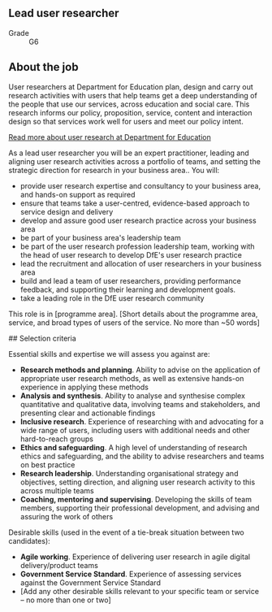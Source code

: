 ## Lead user researcher

<dl class="govuk-summary-list">
  <div class="govuk-summary-list__row">
    <dt class="govuk-summary-list__key">
      Grade
    </dt>
    <dd class="govuk-summary-list__value">
      G6
    </dd>
  </div>
</dl>

## About the job

User researchers at Department for Education plan, design and carry out research activities with users that help teams get a deep understanding of the people that use our services, across education and social care. This research informs our policy, proposition, service, content and interaction design so that services work well for users and meet our policy intent.

[Read more about user research at Department for Education](https://user-research.education.gov.uk)

As a lead user researcher you will be an expert practitioner, leading and aligning user research activities across a portfolio of teams, and setting the strategic direction for research in your business area.. You will:

*	provide user research expertise and consultancy to your business area, and hands-on support as required
*	ensure that teams take a user-centred, evidence-based approach to service design and delivery
*	develop and assure good user research practice across your business area
*	be part of your business area's leadership team
*	be part of the user research profession leadership team, working with the head of user research to develop DfE's user research practice
*	lead the recruitment and allocation of user researchers in your business area
*	build and lead a team of user researchers, providing performance feedback, and supporting their learning and development goals.
*	take a leading role in the DfE user research community

This role is in [programme area]. [Short details about the programme area, service, and broad types of users of the service. No more than ~50 words]

## Selection criteria

Essential skills and expertise we will assess you against are:

*	**Research methods and planning**. Ability to advise on the application of appropriate user research methods, as well as extensive hands-on experience in applying these methods
*	**Analysis and synthesis**. Ability to analyse and synthesise complex quantitative and qualitative data, involving teams and stakeholders, and presenting clear and actionable findings
*	**Inclusive research**. Experience of researching with and advocating for a wide range of users, including users with additional needs and other hard-to-reach groups
*	**Ethics and safeguarding**. A high level of understanding of research ethics and safeguarding, and the ability to advise researchers and teams on best practice
*	**Research leadership**. Understanding organisational strategy and objectives, setting direction, and aligning user research activity to this across multiple teams
*	**Coaching, mentoring and supervising**. Developing the skills of team members, supporting their professional development, and advising and assuring the work of others

Desirable skills (used in the event of a tie-break situation between two candidates):

*	**Agile working**. Experience of delivering user research in agile digital delivery/product teams
*	**Government Service Standard**. Experience of assessing services against the Government Service Standard
*	[Add any other desirable skills relevant to your specific team or service – no more than one or two] 